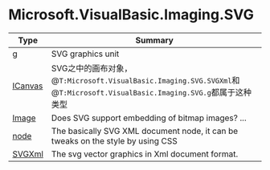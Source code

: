 ﻿
# Microsoft.VisualBasic.Imaging.SVG

|Type|Summary|
|----|-------|
|<a href="#" onClick="load('/docs/Microsoft.VisualBasic.Imaging.SVG/g.md')">g</a>|SVG graphics unit|
|<a href="#" onClick="load('/docs/Microsoft.VisualBasic.Imaging.SVG/ICanvas.md')">ICanvas</a>|SVG之中的画布对象，@``T:Microsoft.VisualBasic.Imaging.SVG.SVGXml``和@``T:Microsoft.VisualBasic.Imaging.SVG.g``都属于这种类型|
|<a href="#" onClick="load('/docs/Microsoft.VisualBasic.Imaging.SVG/Image.md')">Image</a>|Does SVG support embedding of bitmap images? ...|
|<a href="#" onClick="load('/docs/Microsoft.VisualBasic.Imaging.SVG/node.md')">node</a>|The basically SVG XML document node, it can be tweaks on the style by using CSS|
|<a href="#" onClick="load('/docs/Microsoft.VisualBasic.Imaging.SVG/SVGXml.md')">SVGXml</a>|The svg vector graphics in Xml document format.|

